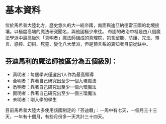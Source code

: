 <!-- TITLE: 魔法帝國芬迪馬利 -->
<!-- SUBTITLE: 魔法宅的迪士尼樂園 -->

# 基本資料
位於馬希普大陸北方，歷史悠久的大一統帝國，南面與迪亞納德雷王國的北境接壤。以極度高端的魔法研究聞名，與他國極少來往。
帝國的政治中樞是由八個魔法學派中最高級別「真明者」魔法師組成的真理院，包含塑能、防護、咒法、預言、惑控、幻術、死靈、變化八大學派，但是預言系的真知者目前從缺中。

## 芬迪馬利的魔法師被區分為五個級別：
* 真明者：每個學派僅選出1人作為最高領導
* 全明者：靠著自己研究出至少一個九環魔法
* 悉明者：靠著自己研究出至少一個六環魔法
* 固明者：靠著自己研究出至少一個三環魔法
* 未明者：剛入學的學生

目前馬希普大陸大多使用該國制定的「芬迪曆」：一周中有七天，一個月三十三天，一年有十個月，有些月份多一天共計三十四天。

